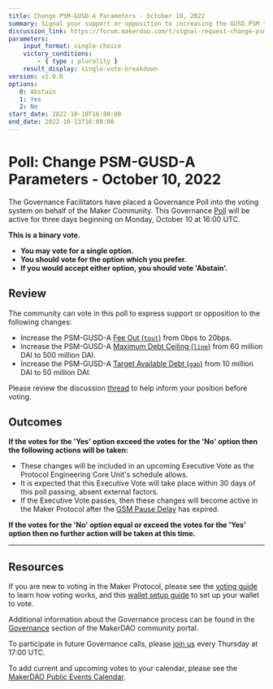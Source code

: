 ```yaml
---
title: Change PSM-GUSD-A Parameters - October 10, 2022
summary: Signal your support or opposition to increasing the GUSD PSM tout, line, and gap parameters.
discussion_link: https://forum.makerdao.com/t/signal-request-change-psm-gusd-a-parameters/18142
parameters:
    input_format: single-choice
    victory_conditions:
        - { type : plurality }
    result_display: single-vote-breakdown
version: v2.0.0
options:
   0: Abstain
   1: Yes
   2: No
start_date: 2022-10-10T16:00:00
end_date: 2022-10-13T16:00:00
---
```

# Poll: Change PSM-GUSD-A Parameters - October 10, 2022

The Governance Facilitators have placed a Governance Poll into the voting system on behalf of the Maker Community. This Governance [Poll](https://community-development.makerdao.com/en/learn/governance/on-chain-gov) will be active for three days beginning on Monday, October 10 at 16:00 UTC.

**This is a binary vote.**
- **You may vote for a single option.**
- **You should vote for the option which you prefer.**
- **If you would accept either option, you should vote 'Abstain'.**

## Review

The community can vote in this poll to express support or opposition to the following changes:
* Increase the PSM-GUSD-A [Fee Out (`tout`)](https://manual.makerdao.com/module-index/module-psm#fee-out-tout) from 0bps to 20bps.
* Increase the PSM-GUSD-A [Maximum Debt Ceiling (`line`)](https://manual.makerdao.com/module-index/module-dciam#maximum-debt-ceiling-line) from 60 million DAI to 500 million DAI.
* Increase the PSM-GUSD-A [Target Available Debt (`gap`)](https://manual.makerdao.com/module-index/module-dciam#target-available-debt-gap) from 10 million DAI to 50 million DAI.

Please review the discussion [thread](https://forum.makerdao.com/t/signal-request-change-psm-gusd-a-parameters/18142) to help inform your position before voting.

## Outcomes

**If the votes for the 'Yes' option exceed the votes for the 'No' option then the following actions will be taken:**
* These changes will be included in an upcoming Executive Vote as the Protocol Engineering Core Unit's schedule allows.
* It is expected that this Executive Vote will take place within 30 days of this poll passing, absent external factors.
* If the Executive Vote passes, then these changes will become active in the Maker Protocol after the [GSM Pause Delay](https://manual.makerdao.com/parameter-index/core/param-gsm-pause-delay) has expired.

**If the votes for the 'No' option equal or exceed the votes for the 'Yes' option then no further action will be taken at this time.**

---

## Resources

If you are new to voting in the Maker Protocol, please see the [voting guide](https://community-development.makerdao.com/en/learn/governance/how-voting-works/) to learn how voting works, and this [wallet setup guide](https://community-development.makerdao.com/en/learn/governance/voting-setup/) to set up your wallet to vote.

Additional information about the Governance process can be found in the [Governance](https://community-development.makerdao.com/en/learn/governance) section of the MakerDAO community portal.

To participate in future Governance calls, please [join us](https://github.com/makerdao/community/tree/master/governance/governance-and-risk-meetings) every Thursday at 17:00 UTC.

To add current and upcoming votes to your calendar, please see the [MakerDAO Public Events Calendar](https://calendar.google.com/calendar/embed?src=makerdao.com_3efhm2ghipksegl009ktniomdk%40group.calendar.google.com&ctz=UTC&mode=week&showCalendars=0&showPrint=0).
